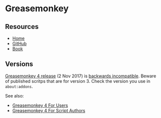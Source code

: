# Greasemonkey

## Resources

* [Home](https://www.greasespot.net/)
* [GitHub](https://github.com/greasemonkey/greasemonkey)
* [Book](https://docs.huihoo.com/greasemonkey/dive-into-greasemonkey/toc/)

## Versions

[Greasemonkey 4 release](https://github.com/greasemonkey/greasemonkey/releases/tag/4.0) (2 Nov 2017) is [backwards incompatible](https://www.greasespot.net/2017/09/greasemonkey-4-announcement.html). Beware of published scritps that are for version 3. Check the version you use in `about:addons`. 

See also:
* [Greasemonkey 4 For Users](https://www.greasespot.net/2017/09/greasemonkey-4-for-users.html)
* [Greasemonkey 4 For Script Authors](https://www.greasespot.net/2017/09/greasemonkey-4-for-script-authors.html)